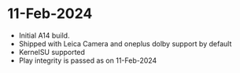 # 11-Feb-2024
- Initial A14 build.
- Shipped with Leica Camera and oneplus dolby support by default 
- KernelSU supported
- Play integrity is passed as on 11-Feb-2024
